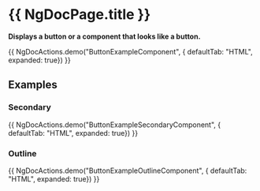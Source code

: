 # {{ NgDocPage.title }}

**Displays a button or a component that looks like a button.**

{{ NgDocActions.demo("ButtonExampleComponent", { defaultTab: "HTML", expanded: true}) }}


## Examples


### Secondary
{{ NgDocActions.demo("ButtonExampleSecondaryComponent", { defaultTab: "HTML", expanded: true}) }}

### Outline
{{ NgDocActions.demo("ButtonExampleOutlineComponent", { defaultTab: "HTML", expanded: true}) }}

